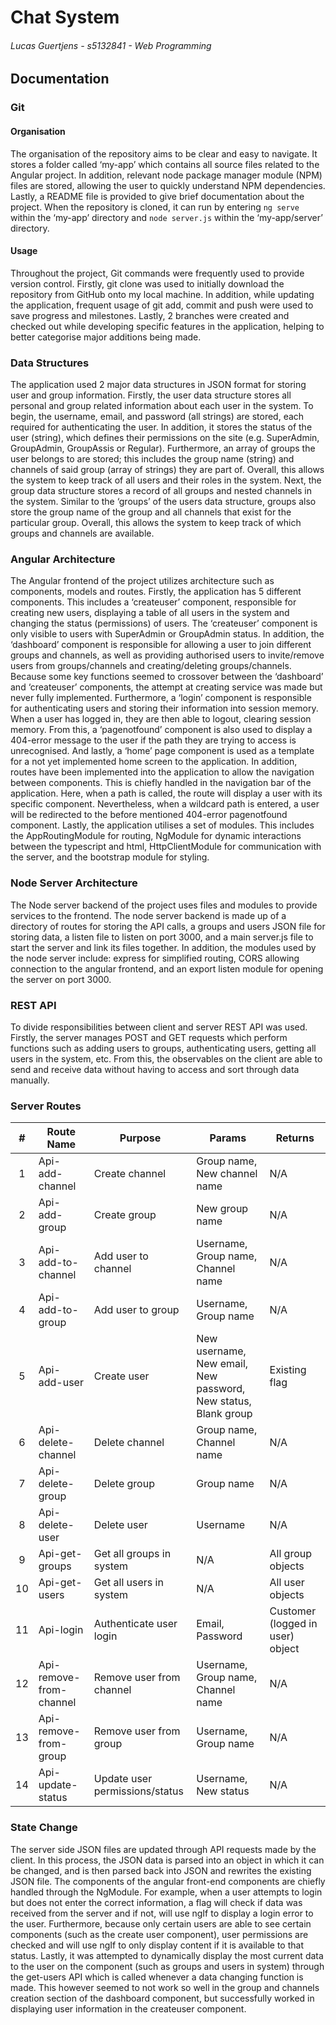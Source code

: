 # Chat System
###### Lucas Guertjens - s5132841 - Web Programming

## Documentation

### Git
#### Organisation
The organisation of the repository aims to be clear and easy to navigate. It stores a folder called ‘my-app’ which contains all source files related to the Angular project. In addition, relevant node package manager module (NPM) files are stored, allowing the user to quickly understand NPM dependencies. Lastly, a README file is provided to give brief documentation about the project. When the repository is cloned, it can run by entering `ng serve` within the ‘my-app’ directory and `node server.js` within the ‘my-app/server’ directory.

#### Usage
Throughout the project, Git commands were frequently used to provide version control. Firstly, git clone was used to initially download the repository from GitHub onto my local machine. In addition, while updating the application, frequent usage of git add, commit and push were used to save progress and milestones. Lastly, 2 branches were created and checked out while developing specific features in the application, helping to better categorise major additions being made.

### Data Structures
The application used 2 major data structures in JSON format for storing user and group information. Firstly, the user data structure stores all personal and group related information about each user in the system. To begin, the username, email, and password (all strings) are stored, each required for authenticating the user. In addition, it stores the status of the user (string), which defines their permissions on the site (e.g. SuperAdmin, GroupAdmin, GroupAssis or Regular). Furthermore, an array of groups the user belongs to are stored; this includes the group name (string) and channels of said group (array of strings) they are part of. Overall, this allows the system to keep track of all users and their roles in the system. Next, the group data structure stores a record of all groups and nested channels in the system. Similar to the ‘groups’ of the users data structure, groups also store the group name of the group and all channels that exist for the particular group. Overall, this allows the system to keep track of which groups and channels are available.

### Angular Architecture
The Angular frontend of the project utilizes architecture such as components, models and routes. Firstly, the application has 5 different components. This includes a ‘createuser’ component, responsible for creating new users, displaying a table of all users in the system and changing the status (permissions) of users. The ‘createuser’ component is only visible to users with SuperAdmin or GroupAdmin status. In addition, the ‘dashboard’ component is responsible for allowing a user to join different groups and channels, as well as providing authorised users to invite/remove users from groups/channels and creating/deleting groups/channels. Because some key functions seemed to crossover between the ‘dashboard’ and ‘createuser’ components, the attempt at creating service was made but never fully implemented. Furthermore, a ‘login’ component is responsible for authenticating users and storing their information into session memory. When a user has logged in, they are then able to logout, clearing session memory. From this, a ‘pagenotfound’ component is also used to display a 404-error message to the user if the path they are trying to access is unrecognised. And lastly, a ‘home’ page component is used as a template for a not yet implemented home screen to the application. In addition, routes have been implemented into the application to allow the navigation between components. This is chiefly handled in the navigation bar of the application. Here, when a path is called, the route will display a user with its specific component. Nevertheless, when a wildcard path is entered, a user will be redirected to the before mentioned 404-error pagenotfound component. Lastly, the application utilises a set of modules. This includes the AppRoutingModule for routing, NgModule for dynamic interactions between the typescript and html, HttpClientModule for communication with the server, and the bootstrap module for styling.

### Node Server Architecture
The Node server backend of the project uses files and modules to provide services to the frontend. The node server backend is made up of a directory of routes for storing the API calls, a groups and users JSON file for storing data, a listen file to listen on port 3000, and a main server.js file to start the server and link its files together. In addition, the modules used by the node server include: express for simplified routing, CORS allowing connection to the angular frontend, and an export listen module for opening the server on port 3000.

### REST API
To divide responsibilities between client and server REST API was used. Firstly, the server manages POST and GET requests which perform functions such as adding users to groups, authenticating users, getting all users in the system, etc. From this, the observables on the client are able to send and receive data without having to access and sort through data manually.

### Server Routes
| # | Route Name | Purpose | Params | Returns |
|:-:|------------|---------|--------|---------|
| 1 | Api-add-channel | Create channel | Group name, New channel name | N/A |
| 2 | Api-add-group | Create group | New group name | N/A |
| 3 | Api-add-to-channel | Add user to channel | Username, Group name, Channel name | N/A |
| 4 | Api-add-to-group | Add user to group | Username, Group name | N/A |
| 5 | Api-add-user | Create user | New username, New email, New password, New status, Blank group | Existing flag |
| 6 | Api-delete-channel | Delete channel | Group name, Channel name | N/A |
| 7 | Api-delete-group | Delete group | Group name | N/A |
| 8 | Api-delete-user | Delete user | Username | N/A |
| 9 | Api-get-groups | Get all groups in system | N/A | All group objects |
| 10 | Api-get-users | Get all users in system | N/A | All user objects |
| 11 | Api-login | Authenticate user login | Email, Password | Customer (logged in user) object |
| 12 | Api-remove-from-channel | Remove user from channel | Username, Group name, Channel name | N/A |
| 13 | Api-remove-from-group | Remove user from group | Username, Group name | N/A |
| 14 | Api-update-status | Update user permissions/status | Username, New status | N/A |

### State Change
The server side JSON files are updated through API requests made by the client. In this process, the JSON data is parsed into an object in which it can be changed, and is then parsed back into JSON and rewrites the existing JSON file. The components of the angular front-end components are chiefly handled through the NgModule. For example, when a user attempts to login but does not enter the correct information, a flag will check if data was received from the server and if not, will use ngIf to display a login error to the user. Furthermore, because only certain users are able to see certain components (such as the create user component), user permissions are checked and will use ngIf to only display content if it is available to that status. Lastly, it was attempted to dynamically display the most current data to the user on the component (such as groups and users in system) through the get-users API which is called whenever a data changing function is made. This however seemed to not work so well in the group and channels creation section of the dashboard component, but successfully worked in displaying user information in the createuser component.
